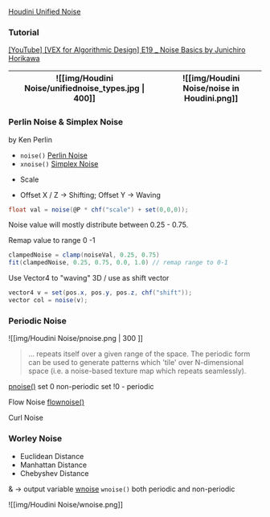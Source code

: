 [Houdini Unified Noise](https://www.sidefx.com/docs/houdini/nodes/vop/unifiednoise.html)


### Tutorial

[[YouTube] [VEX for Algorithmic Design] E19 _ Noise Basics by Junichiro Horikawa](https://youtu.be/Q2OUvq4BcFk)

|![[img/Houdini Noise/unifiednoise_types.jpg \| 400]]|![[img/Houdini Noise/noise in Houdini.png]]|
|-|-|


### Perlin Noise & Simplex Noise

by Ken Perlin

-   `noise()` [Perlin Noise](https://www.sidefx.com/docs/houdini/vex/functions/noise.html)
-   `xnoise()` [Simplex Noise](https://www.sidefx.com/docs/houdini/vex/functions/xnoise.html)

* Scale
+ Offset X / Z -> Shifting; Offset Y -> Waving

```C#
float val = noise(@P * chf("scale") + set(0,0,0)); 
```

  

Noise value will mostly distribute between 0.25 - 0.75.

Remap value to range 0 -1

```C#
clampedNoise = clamp(noiseVal, 0.25, 0.75)
fit(clampedNoise, 0.25, 0.75, 0.0, 1.0) // remap range to 0-1
```


Use Vector4 to "waving" 3D / use as shift vector

```C#
vector4 v = set(pos.x, pos.y, pos.z, chf("shift"));
vector col = noise(v);
```

### Periodic Noise
![[img/Houdini Noise/pnoise.png | 300 ]]

>... repeats itself over a given range of the space. The periodic form can be used to generate patterns which 'tile' over N-dimensional space (i.e. a noise-based texture map which repeats seamlessly).

[pnoise()](https://www.sidefx.com/docs/houdini/vex/functions/pnoise.html)
set 0 non-periodic
set !0 - periodic


Flow Noise
[flownoise()](https://www.sidefx.com/docs/houdini/vex/functions/flownoise.html)

Curl Noise

### Worley Noise

-   Euclidean Distance
-   Manhattan Distance
-   Chebyshev Distance


& -> output variable
[wnoise](https://www.sidefx.com/docs/houdini/vex/functions/wnoise.html)
`wnoise()` both periodic and non-periodic

![[img/Houdini Noise/wnoise.png]]